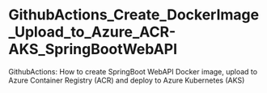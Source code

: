 # GithubActions_Create_DockerImage_Upload_to_Azure_ACR-AKS_SpringBootWebAPI
GithubActions: How to create SpringBoot WebAPI Docker image, upload to Azure Container Registry (ACR) and deploy to Azure Kubernetes (AKS)

